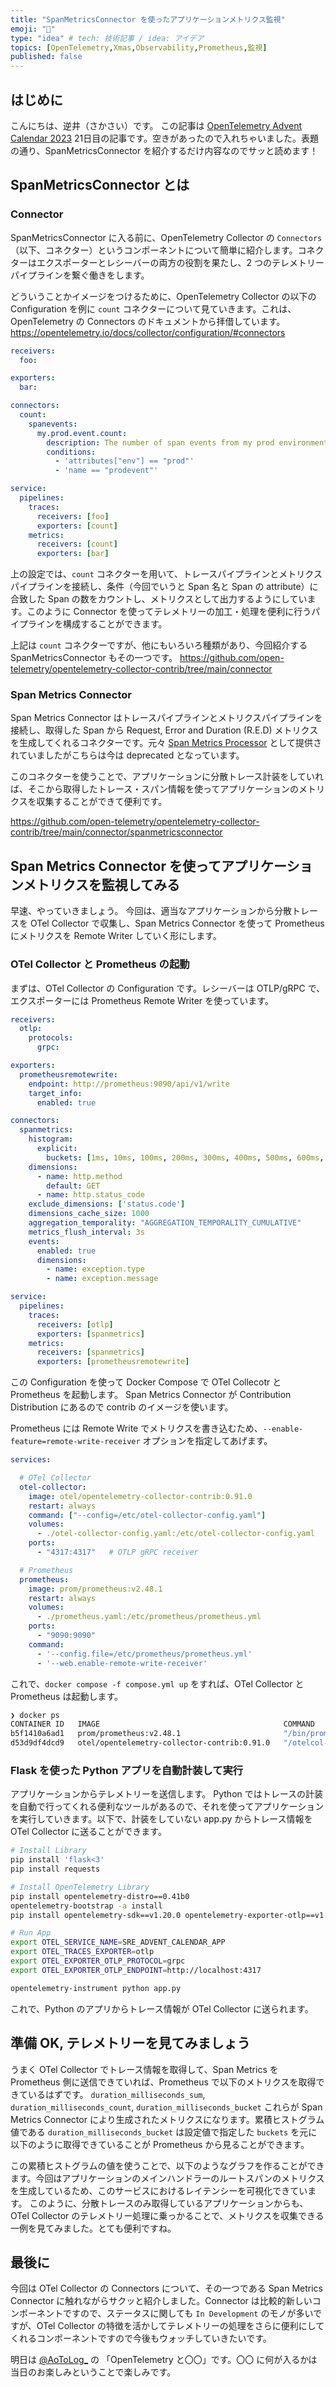 ```yaml
---
title: "SpanMetricsConnector を使ったアプリケーションメトリクス監視"
emoji: "🤶"
type: "idea" # tech: 技術記事 / idea: アイデア
topics: [OpenTelemetry,Xmas,Observability,Prometheus,監視]
published: false
---
```


## はじめに
こんにちは、逆井（さかさい）です。
この記事は [OpenTelemetry Advent Calendar 2023](https://qiita.com/advent-calendar/2023/otel) 21日目の記事です。空きがあったので入れちゃいました。表題の通り、SpanMetricsConnector を紹介するだけ内容なのでサッと読めます！

## SpanMetricsConnector とは

### Connector 
SpanMetricsConnector に入る前に、OpenTelemetry Collector の `Connectors`（以下、コネクター）というコンポーネントについて簡単に紹介します。コネクターはエクスポーターとレシーバーの両方の役割を果たし、2 つのテレメトリーパイプラインを繋ぐ働きをします。

どういうことかイメージをつけるために、OpenTelemetry Collector の以下の Configuration を例に `count` コネクターについて見ていきます。これは、OpenTelemetry の Connectors のドキュメントから拝借しています。
https://opentelemetry.io/docs/collector/configuration/#connectors

```yaml
receivers:
  foo:

exporters:
  bar:

connectors:
  count:
    spanevents:
      my.prod.event.count:
        description: The number of span events from my prod environment.
        conditions:
          - 'attributes["env"] == "prod"'
          - 'name == "prodevent"'

service:
  pipelines:
    traces:
      receivers: [foo]
      exporters: [count]
    metrics:
      receivers: [count]
      exporters: [bar]
```

上の設定では、`count` コネクターを用いて、トレースパイプラインとメトリクスパイプラインを接続し、条件（今回でいうと Span 名と Span の attribute）に合致した Span の数をカウントし、メトリクスとして出力するようにしています。このように Connector を使ってテレメトリーの加工・処理を便利に行うパイプラインを構成することができます。

上記は `count` コネクターですが、他にもいろいろ種類があり、今回紹介する SpanMetricsConnector もその一つです。
https://github.com/open-telemetry/opentelemetry-collector-contrib/tree/main/connector

### Span Metrics Connector
Span Metrics Connector はトレースパイプラインとメトリクスパイプラインを接続し、取得した Span から Request, Error and Duration (R.E.D) メトリクスを生成してくれるコネクターです。元々 [Span Metrics Processor](https://github.com/open-telemetry/opentelemetry-collector-contrib/tree/main/processor/spanmetricsprocessor) として提供されていましたがこちらは今は deprecated となっています。

このコネクターを使うことで、アプリケーションに分散トレース計装をしていれば、そこから取得したトレース・スパン情報を使ってアプリケーションのメトリクスを収集することができて便利です。

https://github.com/open-telemetry/opentelemetry-collector-contrib/tree/main/connector/spanmetricsconnector

## Span Metrics Connector を使ってアプリケーションメトリクスを監視してみる
早速、やっていきましょう。
今回は、適当なアプリケーションから分散トレースを OTel Collector で収集し、Span Metrics Connector を使って Prometheus にメトリクスを Remote Writer していく形にします。

### OTel Collector と Prometheus の起動
まずは、OTel Collector の Configuration です。レシーバーは OTLP/gRPC で、エクスポーターには Prometheus Remote Writer を使っています。
```yaml:otel-collector-config.yaml
receivers:
  otlp:
    protocols:
      grpc:

exporters:
  prometheusremotewrite:
    endpoint: http://prometheus:9090/api/v1/write
    target_info:
      enabled: true

connectors:
  spanmetrics:
    histogram:
      explicit:
        buckets: [1ms, 10ms, 100ms, 200ms, 300ms, 400ms, 500ms, 600ms, 700ms, 800ms, 900ms, 1s]
    dimensions:
      - name: http.method
        default: GET
      - name: http.status_code
    exclude_dimensions: ['status.code']
    dimensions_cache_size: 1000
    aggregation_temporality: "AGGREGATION_TEMPORALITY_CUMULATIVE"    
    metrics_flush_interval: 3s
    events:
      enabled: true
      dimensions:
        - name: exception.type
        - name: exception.message

service:
  pipelines:
    traces:
      receivers: [otlp]
      exporters: [spanmetrics]
    metrics:
      receivers: [spanmetrics]
      exporters: [prometheusremotewrite]
```

この Configuration を使って Docker Compose で OTel Collecotr と Prometheus を起動します。
Span Metrics Connector が Contribution Distribution にあるので contrib のイメージを使います。

Prometheus には Remote Write でメトリクスを書き込むため、`--enable-feature=remote-write-receiver` オプションを指定してあげます。

```yaml:compose.yml
services:

  # OTel Collector
  otel-collector:
    image: otel/opentelemetry-collector-contrib:0.91.0
    restart: always
    command: ["--config=/etc/otel-collector-config.yaml"]
    volumes:
      - ./otel-collector-config.yaml:/etc/otel-collector-config.yaml
    ports:
      - "4317:4317"   # OTLP gRPC receiver

  # Prometheus      
  prometheus: 
    image: prom/prometheus:v2.48.1
    restart: always
    volumes:
      - ./prometheus.yaml:/etc/prometheus/prometheus.yml
    ports:
      - "9090:9090"
    command:
      - '--config.file=/etc/prometheus/prometheus.yml'
      - '--web.enable-remote-write-receiver'  
```

これで、`docker compose -f compose.yml up` をすれば、OTel Collector と Prometheus は起動します。

```sh
❯ docker ps
CONTAINER ID   IMAGE                                         COMMAND                   CREATED          STATUS          PORTS                                                        NAMES
b5f1410a6ad1   prom/prometheus:v2.48.1                       "/bin/prometheus --c…"   13 minutes ago   Up 13 minutes   0.0.0.0:9090->9090/tcp, :::9090->9090/tcp                    advent-calender-sre-2023-prometheus-1
d53d9df4dcd9   otel/opentelemetry-collector-contrib:0.91.0   "/otelcol-contrib --…"   13 minutes ago   Up 13 minutes   0.0.0.0:4317->4317/tcp, :::4317->4317/tcp, 55678-55679/tcp   advent-calender-sre-2023-otel-collector-1
```

### Flask を使った Python アプリを自動計装して実行
アプリケーションからテレメトリーを送信します。
Python ではトレースの計装を自動で行ってくれる便利なツールがあるので、それを使ってアプリケーションを実行していきます。以下で、計装をしていない app.py からトレース情報を OTel Collector に送ることができます。

```sh
# Install Library
pip install 'flask<3'
pip install requests

# Install OpenTelemetry Library
pip install opentelemetry-distro==0.41b0
opentelemetry-bootstrap -a install
pip install opentelemetry-sdk==v1.20.0 opentelemetry-exporter-otlp==v1.20.0

# Run App
export OTEL_SERVICE_NAME=SRE_ADVENT_CALENDAR_APP
export OTEL_TRACES_EXPORTER=otlp
export OTEL_EXPORTER_OTLP_PROTOCOL=grpc
export OTEL_EXPORTER_OTLP_ENDPOINT=http://localhost:4317

opentelemetry-instrument python app.py
```

これで、Python のアプリからトレース情報が OTel Collector に送られます。

## 準備 OK, テレメトリーを見てみましょう
うまく OTel Collector でトレース情報を取得して、Span Metrics を Prometheus 側に送信できていれば、Prometheus で以下のメトリクスを取得できているはずです。
`duration_milliseconds_sum`, `duration_milliseconds_count`, `duration_milliseconds_bucket` これらが Span Metrics Connector により生成されたメトリクスになります。累積ヒストグラム値である `duration_milliseconds_bucket` は設定値で指定した `buckets` を元に以下のように取得できていることが Prometheus から見ることができます。

この累積ヒストグラムの値を使うことで、以下のようなグラフを作ることができます。今回はアプリケーションのメインハンドラーのルートスパンのメトリクスを生成しているため、このサービスにおけるレイテンシーを可視化できています。
このように、分散トレースのみ取得しているアプリケーションからも、OTel Collector のテレメトリー処理に乗っかることで、メトリクスを収集できる一例を見てみました。とても便利ですね。

## 最後に
今回は OTel Collector の Connectors について、その一つである Span Metrics Connector に触れながらサクッと紹介しました。Connector は比較的新しいコンポーネントですので、ステータスに関しても `In Development` のモノが多いですが、OTel Collector の特徴を活かしてテレメトリーの処理をさらに便利にしてくれるコンポーネントですので今後もウォッチしていきたいです。

明日は [@AoToLog_](https://twitter.com/AoToLog_) の 「OpenTelemetry と〇〇」です。〇〇 に何が入るかは 当日のお楽しみということで楽しみです。